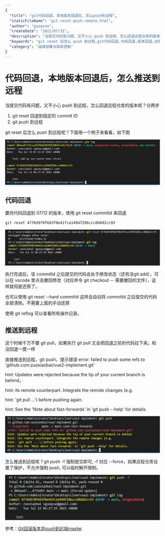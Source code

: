 ```yaml
---
{
  "title": "git代码回退，本地版本回退后，怎么push到远程",
  "staticFileName": "git-reset-push-remote.html",
  "author": "guoqzuo",
  "createDate": "2022/07/31",
  "description": "当提交代码有问题，又不小心 push 到远程，怎么回退远程仓库的版本呢？分两步 1. git reset 回退到指定的 commit ID, 2. git push 到远程, git reset 后怎么 push 到远程呢？下面用一个例子来看看，如下图",
  "keywords": "git reset 后怎么 push 到远程,git代码回退,代码回退,版本回退,远程代码回退,代码误提交到远程怎么回退?,",
  "category": "运维部署与版本控制"
}
---
```


# 代码回退，本地版本回退后，怎么推送到远程

当提交代码有问题，又不小心 push 到远程，怎么回退远程仓库的版本呢？分两步

1. git reset 回退到指定的 commit ID
2. git push 到远程

git reset 后怎么 push 到远程呢？下面用一个例子来看看，如下图

![git-reset-1.png](../../../images/blog/git/git-reset-1.png)

## 代码回退

要将代码回退到 07/12 的版本，使用 git reset commitId 来回退

```bash
git reset 4776d970f683f0e41fca1494f286ccc0b0d2cc93
```

![git-reset-2.png](../../../images/blog/git/git-reset-2.png)

执行完成后，该 commitId 之后提交的代码会处于修改状态（还有没git add），可以在 vscode 里点击撤回修改（对应命令 git checkout -- 需要撤回的文件），这样就彻底还原了。

也可以使用 git reset --hard commitId 这样会自动将 commitId 之后提交的代码全部清除。不需要上面的手动还原

使用 git reflog 可以查看所有操作记录。

## 推送到远程

这个时候千万不要 git pull，如果执行 git pull 又会把回退之前的代码拉下来。和没回退一摸一样

直接推送到远程，git push，提示错误 error: failed to push some refs to 'github.com:zuoxiaobai/vue2-implement.git'

hint: Updates were rejected because the tip of your current branch is behind，

hint: its remote counterpart. Integrate the remote changes (e.g.

hint: 'git pull ...') before pushing again.

hint: See the 'Note about fast-forwards' in 'git push --help' for details.

![git-reset-3.png](../../../images/blog/git/git-reset-3.png)

怎么推送到远程呢？git push -f 强制提交即可, -f 对应 --force，如果远程仓库设置了保护，不允许强制 push, 可以临时解开限制。

![git-reset-4.png](../../../images/blog/git/git-reset-4.png)

参考：[Git回滚版本并push到远端master](https://blog.csdn.net/qq_44885775/article/details/122242183)
